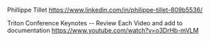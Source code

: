 Phillippe Tillet
https://www.linkedin.com/in/philippe-tillet-809b5536/

Triton Conference Keynotes -- Review Each Video and add to documentation
https://www.youtube.com/watch?v=o3DrHb-mVLM